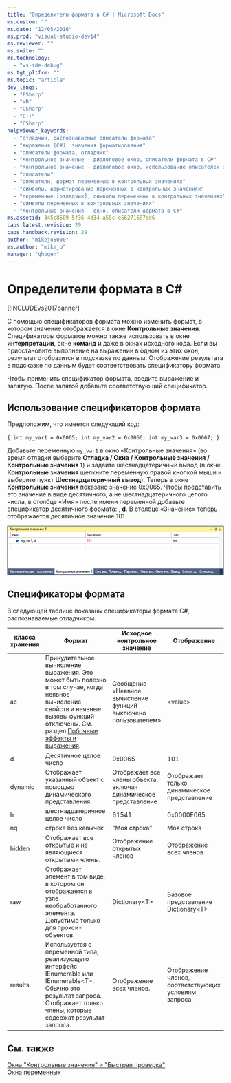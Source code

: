 ```yaml
---
title: "Определители формата в C# | Microsoft Docs"
ms.custom: ""
ms.date: "12/05/2016"
ms.prod: "visual-studio-dev14"
ms.reviewer: ""
ms.suite: ""
ms.technology: 
  - "vs-ide-debug"
ms.tgt_pltfrm: ""
ms.topic: "article"
dev_langs: 
  - "FSharp"
  - "VB"
  - "CSharp"
  - "C++"
  - "CSharp"
helpviewer_keywords: 
  - "отладчик, распознаваемые описатели формата"
  - "выражения [C#], значения форматирования"
  - "описатели формата, отладчик"
  - "Контрольное значение - диалоговое окно, описатели формата в C#"
  - "Контрольное значение - диалоговое окно, использование описателей формата"
  - "описатели"
  - "описатели, формат переменных в контрольных значениях"
  - "символы, форматирование переменных в контрольных значениях"
  - "переменные [отладчик], символы переменных в контрольных значениях"
  - "символы переменных в контрольных значениях"
  - "Контрольные значения - окно, описатели формата в C#"
ms.assetid: 345c8589-5f36-4d34-a58c-e56271687dd6
caps.latest.revision: 29
caps.handback.revision: 29
author: "mikejo5000"
ms.author: "mikejo"
manager: "ghogen"
---
```

# Определители формата в C# #
[!INCLUDE[vs2017banner](../code-quality/includes/vs2017banner.md)]

С помощью спецификаторов формата можно изменить формат, в котором значение отображается в окне **Контрольные значения**. Спецификаторы форматов можно также использовать в окне **интерпретации**, окне **команд** и даже в окнах исходного кода. Если вы приостановите выполнение на выражении в одном из этих окон, результат отобразится в подсказке по данным. Отображение результата в подсказке по данным будет соответствовать спецификатору формата.  
  
 Чтобы применить спецификатор формата, введите выражение и запятую. После запятой добавьте соответствующий спецификатор.  
  
## Использование спецификаторов формата  
 Предположим, что имеется следующий код:  
  
```  
{ int my_var1 = 0x0065; int my_var2 = 0x0066; int my_var3 = 0x0067; }  
```  
  
 Добавьте переменную `my_var1` в окно «Контрольные значения» \(во время отладки выберите **Отладка \/ Окна \/ Контрольные значения \/ Контрольные значения 1**\) и задайте шестнадцатеричный вывод \(в окне **Контрольные значения** щелкните переменную правой кнопкой мыши и выберите пункт **Шестнадцатеричный вывод**\). Теперь в окне **Контрольные значения** показано значение 0x0065. Чтобы представить это значение в виде десятичного, а не шестнадцатеричного целого числа, в столбце «Имя» после имени переменной добавьте спецификатор десятичного формата: **, d**. В столбце «Значение» теперь отображается десятичное значение 101.  
  
 ![WatchFormatCSharp](../debugger/media/watchformatcsharp.png "WatchFormatCSharp")  
  
## Спецификаторы формата  
 В следующей таблице показаны спецификаторы формата C\#, распознаваемые отладчиком.  
  
|класса хранения|Формат|Исходное контрольное значение|Отображение|  
|---------------------|------------|-----------------------------------|-----------------|  
|ac|Принудительное вычисление выражения. Это может быть полезно в том случае, когда неявное вычисление свойств и неявные вызовы функций отключены. См. раздел [Побочные эффекты и выражения](../Topic/Side%20Effects%20and%20Expressions.md).|Сообщение «Неявное вычисление функций выключено пользователем»|\<value\>|  
|d|Десятичное целое число|0x0065|101|  
|dynamic|Отображает указанный объект с помощью динамического представления.|Отображает все члены объекта, включая динамическое представление|Отображает только динамическое представление|  
|h|шестнадцатеричное целое число|61541|0x0000F065|  
|nq|строка без кавычек|"Моя строка"|Моя строка|  
|hidden|Отображает все открытые и не являющиеся открытыми члены.|Отображение открытых членов|Отображение всех членов|  
|raw|Отображает элемент в том виде, в котором он отображается в узле необработанного элемента. Допустимо только для прокси\-объектов.|Dictionary\<T\>|Базовое представление Dictionary\<T\>|  
|results|Используется с переменной типа, реализующего интерфейс IEnumerable или IEnumerable\<T\>. Обычно это результат запроса. Отображает только члены, которые содержат результат запроса.|Отображение всех членов.|Отображение членов, соответствующих условиям запроса.|  
  
## См. также  
 [Окна "Контрольные значения" и "Быстрая проверка"](../debugger/watch-and-quickwatch-windows.md)   
 [Окна переменных](../Topic/Variable%20Windows.md)